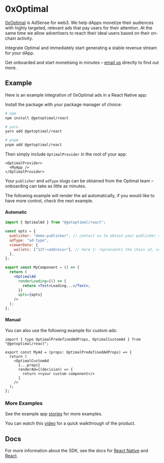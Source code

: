 # 0xOptimal

[0xOptimal](https://getoptimal.xyz/) is AdSense for web3. We help dApps monetize their audiences with highly targeted, relevant ads that pay users for their attention. At the same time we allow advertisers to reach their ideal users based on their on-chain activity.

Integrate Optimal and immediately start generating a stable revenue stream for your dApp.

Get onboarded and start monetising in minutes &ndash; [email us](mailto:nb@getoptimal.xyz) directly to find out more.


## Example

Here is an example integration of 0xOptimal ads in a React Native app:

Install the package with your package manager of choice:

```bash
# npm
npm install @getoptimal/react

# yarn
yarn add @getoptimal/react

# pnpm
pnpm add @getoptimal/react
```

Then simply include `OptimalProvider` in the root of your app:

```tsx
<OptimalProvider>
  <MyApp />
</OptimalProvider>
```

Your `publisher` and `adType` slugs can be obtained from the Optimal team &ndash; onboarding can take as little as minutes.

The following example will render the ad automatically, if you would like to have more control, check the next example.

#### Automatic

```jsx
import { OptimalAd } from "@getoptimal/react";

const opts = {
  publisher: "demo-publisher", // contact us to obtain your publisher slug 
  adType: "ad-type",
  viewerData: {
    wallets: ["137:<address>"], // here 1: reprensents the chain id, so 137 = MATIC, 1 = ETH mainnet, etc
  },
};

export const MyComponent = () => {
  return (
    <OptimalAd
      renderLoading={() => {
        return <Text>Loading...</Text>;
      }}
      opts={opts}
    />
  );
};
```

#### Manual

You can also use the following example for custom ads:

```tsx
import { type OptimalPredefinedAdProps, OptimalCustomAd } from "@getoptimal/react";

export const MyAd = (props: OptimalPredefinedAdProps) => {
  return (
    <OptimalCustomAd
      {...props}
      renderAd={(decision) => {
        return <>your custom component</>
      }
    />
  );
};
```

### More Examples

See the example app [stories](https://github.com/0xOptimal/optimal-js-sdk/tree/main/apps/react-test-app/src/components) for more examples.

You can watch this [video](https://www.youtube.com/watch?v=axgufz7kDqk) for a quick walkthrough of the product.


## Docs

For more information about the SDK, see the docs for [React Native](https://www.npmjs.com/package/@getoptimal/react-native) and [React](https://www.npmjs.com/package/@getoptimal/react).
